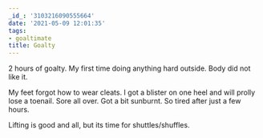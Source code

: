 ```yaml
---
_id_: '3103216090555664'
date: '2021-05-09 12:01:35'
tags:
- goaltimate
title: Goalty
---
```


2 hours of goalty. My first time doing anything hard outside. Body did not like it.

My feet forgot how to wear cleats. I got a blister on one heel and will prolly lose a toenail. Sore all over. Got a bit sunburnt. So tired
after just a few hours.

Lifting is good and all, but its time for shuttles/shuffles.
